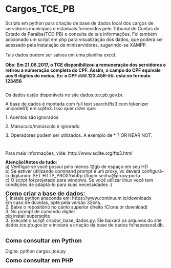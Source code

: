 # Cargos_TCE_PB
<p>Scripts em python para cria&ccedil;&atilde;o de base de dados local dos cargos de servidores municipais e estaduais fornecidos pelo Tribunal de Contas do Estado da Para&iacute;ba(TCE-PB) e consulta de tais informa&ccedil;&otilde;es. Foi tamb&eacute;m adicionado um script em php para visualiza&ccedil;&atilde;o dos dados, que poder&aacute; ser acessado pela instala&ccedil;&atilde;o de miniservidores, sugerindo-se XAMPP.</p>
<p>Tais dados podem ser salvos em uma planilha excel.</p>
<p><b>Obs: Em 21.06.2017, o TCE disponibilizou a remuneração dos servidores e retirou a numeração completa do CPF. Assim, o campo do CPF equivale aos 6 dígitos do meios. Ex: o CPF ###.123.456-##. está no formato 123456</b></p>

<p style="margin-bottom: 0cm; line-height: 100%;" align="left"><br /> Os dados est&atilde;o dispon&iacute;veis no site dados.tce.pb.gov.br.</p>
<p style="margin-bottom: 0cm; line-height: 100%;" align="left">A base de dados &eacute; montada com full text search(fts3 com tokenizer unicode61) em sqlite3. Isso quer dizer que:</p>
<p style="margin-bottom: 0cm; line-height: 100%;" align="left">1. Acentos s&atilde;o ignorados</p>
<p style="margin-bottom: 0cm; line-height: 100%;" align="left">2. Mais&uacute;culo/min&uacute;sculo &eacute; ignorado</p>
<p style="margin-bottom: 0cm; line-height: 100%;" align="left">3. Operadores podem ser utilizados. A exemplo de * ? OR NEAR NOT.</p>
<p style="margin-bottom: 0cm; line-height: 100%;" align="left"><br /> <br /> Para mais informa&ccedil;&otilde;es, vide: http://www.sqlite.org/fts3.html<br /> <br /> <strong>Aten&ccedil;&atilde;o!Antes de tudo:<br /> </strong>a) Verifique se voc&ecirc; possui pelo menos 12gb de espa&ccedil;o em seu HD<br /> b) Se estiver utilizando command prompt e um proxy, vc dever&aacute; configur&aacute;-lo digitando: SET HTTP_PROXY=http://login.senha@proxy:porta<br />c) O script foi projetado para windows. Se voc&ecirc; utilizar linux voc&ecirc; tem condi&ccedil;&otilde;es de adapt&aacute;-lo para suas necessidades :)<br /> <br /> <span style="font-size: large;"><strong>Como criar a base de dados:<br /> </strong></span>1. Instale python anaconda em: https://www.continuum.io/downloads<br /> Em caso de d&uacute;vidas, opte pela vers&atilde;o 32bits.<br /> 2. Baixe o reposit&oacute;rio no canto superior direito (Clone or download)<br /> 3. No prompt de comando digite: <br /> pip install supersqlite<br /> 3. Execute o script criador_base_dados.py. Ele baixar&aacute; os arquivos do site dados.tce.pb.gov.br e iniciar&aacute; a cria&ccedil;&atilde;o da base de dados folhapessoal.db.<br /> 
  
<br /> <span style="font-size: large;"><strong>Como consultar em Python</strong></span></p>
<p> Digite: python cargos_tce.py </p>
<p style="margin-bottom: 0cm; line-height: 100%;" align="left"><span style="font-size: large;"><strong>Como consultar em&nbsp;PHP</strong></span></p>
